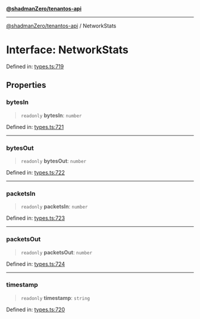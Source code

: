 [**@shadmanZero/tenantos-api**](../README.md)

***

[@shadmanZero/tenantos-api](../globals.md) / NetworkStats

# Interface: NetworkStats

Defined in: [types.ts:719](https://github.com/shadmanZero/tenantos-api/blob/1519ecac4035082956b06ca1cf266b8ad4cc7904/src/types.ts#L719)

## Properties

### bytesIn

> `readonly` **bytesIn**: `number`

Defined in: [types.ts:721](https://github.com/shadmanZero/tenantos-api/blob/1519ecac4035082956b06ca1cf266b8ad4cc7904/src/types.ts#L721)

***

### bytesOut

> `readonly` **bytesOut**: `number`

Defined in: [types.ts:722](https://github.com/shadmanZero/tenantos-api/blob/1519ecac4035082956b06ca1cf266b8ad4cc7904/src/types.ts#L722)

***

### packetsIn

> `readonly` **packetsIn**: `number`

Defined in: [types.ts:723](https://github.com/shadmanZero/tenantos-api/blob/1519ecac4035082956b06ca1cf266b8ad4cc7904/src/types.ts#L723)

***

### packetsOut

> `readonly` **packetsOut**: `number`

Defined in: [types.ts:724](https://github.com/shadmanZero/tenantos-api/blob/1519ecac4035082956b06ca1cf266b8ad4cc7904/src/types.ts#L724)

***

### timestamp

> `readonly` **timestamp**: `string`

Defined in: [types.ts:720](https://github.com/shadmanZero/tenantos-api/blob/1519ecac4035082956b06ca1cf266b8ad4cc7904/src/types.ts#L720)
